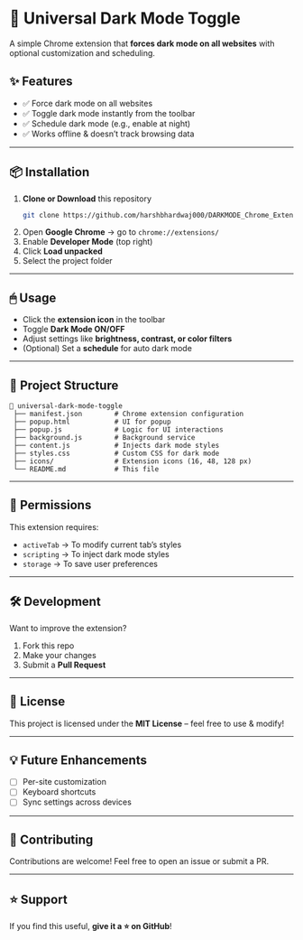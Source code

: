 # 🌙 Universal Dark Mode Toggle  

A simple Chrome extension that **forces dark mode on all websites** with optional customization and scheduling.  
  

## ✨ Features  

- ✅ Force dark mode on all websites  
- ✅ Toggle dark mode instantly from the toolbar    
- ✅ Schedule dark mode (e.g., enable at night)  
- ✅ Works offline & doesn’t track browsing data  

---

## 📦 Installation  

1. **Clone or Download** this repository  
   ```bash
   git clone https://github.com/harshbhardwaj000/DARKMODE_Chrome_Extension.git
   ```
2. Open **Google Chrome** → go to `chrome://extensions/`  
3. Enable **Developer Mode** (top right)  
4. Click **Load unpacked**  
5. Select the project folder  

---

## 🖱 Usage  

- Click the **extension icon** in the toolbar  
- Toggle **Dark Mode ON/OFF**  
- Adjust settings like **brightness, contrast, or color filters**  
- (Optional) Set a **schedule** for auto dark mode  

---

## 📂 Project Structure  

```
📁 universal-dark-mode-toggle
 ├── manifest.json        # Chrome extension configuration
 ├── popup.html           # UI for popup
 ├── popup.js             # Logic for UI interactions
 ├── background.js        # Background service
 ├── content.js           # Injects dark mode styles
 ├── styles.css           # Custom CSS for dark mode
 ├── icons/               # Extension icons (16, 48, 128 px)
 └── README.md            # This file
```

---

## 🔧 Permissions  

This extension requires:  
- `activeTab` → To modify current tab’s styles  
- `scripting` → To inject dark mode styles  
- `storage` → To save user preferences  

---

## 🛠 Development  

Want to improve the extension?  

1. Fork this repo  
2. Make your changes  
3. Submit a **Pull Request**  

---

## 📜 License  

This project is licensed under the **MIT License** – feel free to use & modify!  

---

## 💡 Future Enhancements  

- [ ] Per-site customization  
- [ ] Keyboard shortcuts  
- [ ] Sync settings across devices  

---

## 🤝 Contributing  

Contributions are welcome! Feel free to open an issue or submit a PR.  

---

## ⭐ Support  

If you find this useful, **give it a ⭐ on GitHub**!  

